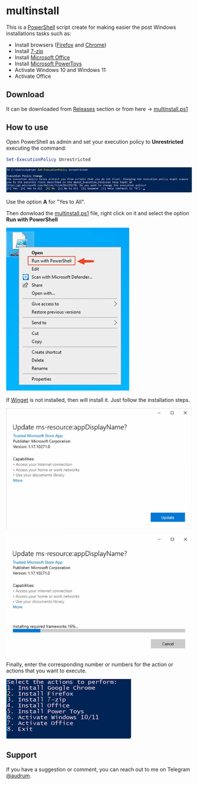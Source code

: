 # multinstall

This is a [PowerShell](https://docs.microsoft.com/en-us/powershell) script create for making easier the post Windows installations tasks such as:

* Install browsers ([Firefox](https://www.mozilla.org/en-US/firefox/new/) and [Chrome](https://www.google.com/chrome/index.html))
* Install [7-zip](https://www.7-zip.org)
* Install [Microsoft Office](https://www.office.com)
* Install [Microsoft PowerToys](https://docs.microsoft.com/en-us/windows/powertoys/)
* Activate Windows 10 and Windows 11
* Activate Office

## Download

It can be downloaded from [Releases](https://github.com/audrum/multinstall/releases) section or from here -> [multinstall.ps1](https://github.com/audrum/multinstall/releases/download/v0.1/multinstall.ps1) 


## How to use

Open PowerShell as admin and set your execution policy to **Unrestricted** executing the command:

```PowerShell
Set-ExecutionPolicy Unrestricted
```

![Execution policy unrestricted](./Assets/SCR-20220620-2z9.jpg)

Use the option **A** for "Yes to All".

Then donwload the [multinstall.ps1](https://github.com/audrum/multinstall/releases/download/v0.1/multinstall.ps1) file, right click on it and select the option **Run with PowerShell**

![Run with PowerShell](./Assets/SCR-20220620-2uy.jpg)

If [Winget](https://github.com/microsoft/winget-cli) is not installed, then will install it. Just follow the installation steps.

![Update AppInstaller](./Assets/SCR-20220620-46a.jpg)

![Updating AppInstaller](./Assets/SCR-20220620-46g.jpg)

Finally, enter the corresponding number or numbers for the action or actions that you want to execute.

![Options](./Assets/SCR-20220620-48u.jpg)

## Support

If you have a suggestion or comment, you can reach out to me on Telegram [@audrum](https://t.me/audrum). 